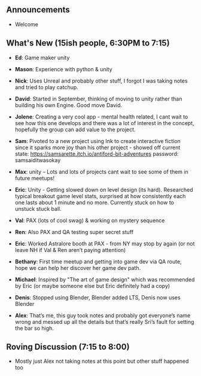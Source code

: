 ## Announcements

* Welcome

## What's New (15ish people, 6:30PM to 7:15)

* **Ed**: Game maker unity

* **Mason**: Experience with python & unity

* **Nick**: Uses Unreal and probably other stuff, I forgot I was taking notes and tried to play catchup.

* **David**: Started in September, thinking of moving to unity rather than building his own Engine. Good move David.

* **Jolene**: Creating a very cool app - mental health related, I cant wait to see how this one develops and there was a lot of interest in the concept, hopefully the group can add value to the project.

* **Sam**: Pivoted to a new project using Ink to create interactive fiction since it sparks more joy than his other project - showed off current state: https://samsarette.itch.io/antiford-bit-adventures password: samsaiditwasokay

* **Max**: unity – Lots and lots of projects cant wait to see some of them in future meetups!

* **Eric**: Unity - Getting slowed down on level design (its hard). Researched typical breakout game level stats, surprised at how consistently each one lasts about 1 minute and no more. Currently stuck on how to unstuck stuck ball.

* **Val**: PAX (lots of cool swag) & working on mystery sequence

* **Ren**: Also PAX and QA testing super secret stuff 

* **Eric**: Worked Astralore booth at PAX - from NY may stop by again (or not leave NH if Val & Ren aren’t paying attention)

* **Bethany**: First time meetup and getting into game dev via QA route, hope we can help her discover her game dev path.

* **Michael**: Inspired by "The art of game design" which was recommended by Eric (or maybe someone else but Eric definitely had a copy)

* **Denis**: Stopped using Blender, Blender added LTS, Denis now uses Blender

* **Alex**: That’s me, this guy took notes and probably got everyone’s name wrong and messed up all the details but that’s really Sri’s fault for setting the bar so high.


## Roving Discussion (7:15 to 8:00)

* Mostly just Alex not taking notes at this point but other stuff happened too